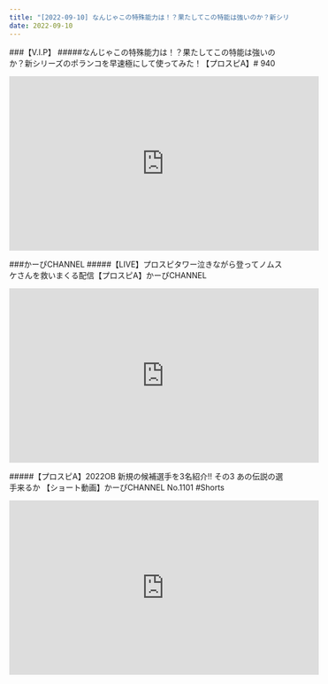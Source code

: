 ```yaml
---
title: "[2022-09-10] なんじゃこの特殊能力は！？果たしてこの特能は強いのか？新シリーズのポランコを早速極にして使ってみた！【プロスピA】# 940 他"
date: 2022-09-10
---
```

###【V.I.P】
#####なんじゃこの特殊能力は！？果たしてこの特能は強いのか？新シリーズのポランコを早速極にして使ってみた！【プロスピA】# 940
<iframe width="560" height="315" src="https://www.youtube.com/embed/RiHRrLl8Xxk" frameborder="0" allow="accelerometer; autoplay; clipboard-write; encrypted-media; gyroscope; picture-in-picture" allowfullscreen></iframe>

###かーぴCHANNEL
#####【LIVE】プロスピタワー泣きながら登ってノムスケさんを救いまくる配信【プロスピA】かーぴCHANNEL
<iframe width="560" height="315" src="https://www.youtube.com/embed/rZpPUlCzjn8" frameborder="0" allow="accelerometer; autoplay; clipboard-write; encrypted-media; gyroscope; picture-in-picture" allowfullscreen></iframe>

#####【プロスピA】2022OB 新規の候補選手を3名紹介!! その3 あの伝説の選手来るか  【ショート動画】かーぴCHANNEL No.1101 #Shorts
<iframe width="560" height="315" src="https://www.youtube.com/embed/qZqE7JhcOK8" frameborder="0" allow="accelerometer; autoplay; clipboard-write; encrypted-media; gyroscope; picture-in-picture" allowfullscreen></iframe>

